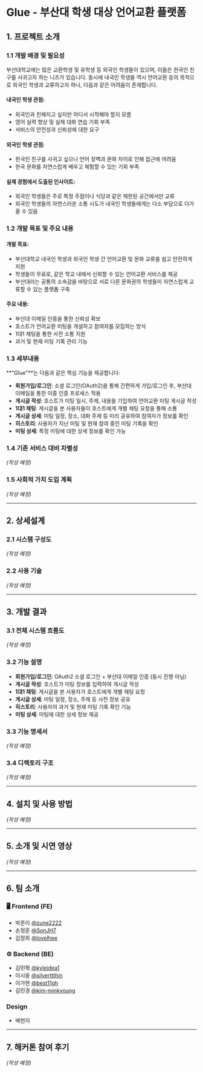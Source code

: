 # Glue - 부산대 학생 대상 언어교환 플랫폼

## 1. 프로젝트 소개

### 1.1 개발 배경 및 필요성

부산대학교에는 많은 교환학생 및 유학생 등 외국인 학생들이 있으며, 이들은 한국인 친구를 사귀고자 하는 니즈가 있습니다. 동시에 내국인 학생들 역시 언어교환 등의 목적으로 외국인 학생과 교류하고자 하나, 다음과 같은 어려움이 존재합니다.

#### 내국인 학생 관점:
- 외국인과 친해지고 싶지만 어디서 시작해야 할지 모름
- 영어 실력 향상 및 실제 대화 연습 기회 부족
- 서비스의 안전성과 신뢰성에 대한 요구

#### 외국인 학생 관점:
- 한국인 친구를 사귀고 싶으나 언어 장벽과 문화 차이로 인해 접근에 어려움
- 한국 문화를 자연스럽게 배우고 체험할 수 있는 기회 부족

#### 실제 경험에서 도출된 인사이트:
- 외국인 학생들은 주로 특정 주점이나 식당과 같은 제한된 공간에서만 교류
- 외국인 학생들의 자연스러운 소통 시도가 내국인 학생들에게는 다소 부담으로 다가올 수 있음

### 1.2 개발 목표 및 주요 내용

#### 개발 목표:
- 부산대학교 내국인 학생과 외국인 학생 간 언어교환 및 문화 교류를 쉽고 안전하게 지원
- 학생들이 무료로, 같은 학교 내에서 신뢰할 수 있는 언어교환 서비스를 제공
- 부산대라는 공통의 소속감을 바탕으로 서로 다른 문화권의 학생들이 자연스럽게 교류할 수 있는 플랫폼 구축

#### 주요 내용:
- 부산대 이메일 인증을 통한 신뢰성 확보
- 호스트가 언어교환 미팅을 개설하고 참여자를 모집하는 방식
- 1대1 채팅을 통한 사전 소통 지원
- 과거 및 현재 미팅 기록 관리 기능

### 1.3 세부내용

**"Glue"**는 다음과 같은 핵심 기능을 제공합니다:

- **회원가입/로그인**: 소셜 로그인(OAuth2)을 통해 간편하게 가입/로그인 후, 부산대 이메일을 통한 이중 인증 프로세스 적용
- **게시글 작성**: 호스트가 미팅 일시, 주제, 내용을 기입하여 언어교환 미팅 게시글 작성
- **1대1 채팅**: 게시글을 본 사용자들이 호스트에게 개별 채팅 요청을 통해 소통
- **게시글 상세**: 미팅 일정, 장소, 대화 주제 등 미리 공유하여 참여자가 정보를 확인
- **히스토리**: 사용자가 지난 미팅 및 현재 참여 중인 미팅 기록을 확인
- **미팅 상세**: 특정 미팅에 대한 상세 정보를 확인 가능

### 1.4 기존 서비스 대비 차별성
_(작성 예정)_

### 1.5 사회적 가치 도입 계획
_(작성 예정)_

---

## 2. 상세설계

### 2.1 시스템 구성도
_(작성 예정)_

### 2.2 사용 기술
_(작성 예정)_

---

## 3. 개발 결과

### 3.1 전체 시스템 흐름도
_(작성 예정)_

### 3.2 기능 설명

- **회원가입/로그인**: OAuth2 소셜 로그인 + 부산대 이메일 인증 (동시 진행 아님)
- **게시글 작성**: 호스트가 미팅 정보를 입력하여 게시글 작성
- **1대1 채팅**: 게시글을 본 사용자가 호스트에게 개별 채팅 요청
- **게시글 상세**: 미팅 일정, 장소, 주제 등 사전 정보 공유
- **히스토리**: 사용자의 과거 및 현재 미팅 기록 확인 기능
- **미팅 상세**: 미팅에 대한 상세 정보 제공

### 3.3 기능 명세서
_(작성 예정)_

### 3.4 디렉토리 구조
_(작성 예정)_

---

## 4. 설치 및 사용 방법
_(작성 예정)_

---

## 5. 소개 및 시연 영상
_(작성 예정)_

---

## 6. 팀 소개

### 🖥 Frontend (FE)
- 박준이 [@zune2222](https://github.com/zune2222)
- 손정훈 [@SonJH7](https://github.com/SonJH7)
- 김정희 [@lovelhee](https://github.com/lovelhee)

### ⚙ Backend (BE)
- 김민혁 [@kyleidea1](https://github.com/kyleidea1)
- 이시웅 [@silverttthin](https://github.com/silverttthin)
- 이가현 [@best11gh](https://github.com/best11gh)
- 김민경 [@kim-minkyoung](https://github.com/kim-minkyoung)

### Design
- 배현지

---

## 7. 해커톤 참여 후기
_(작성 예정)_
